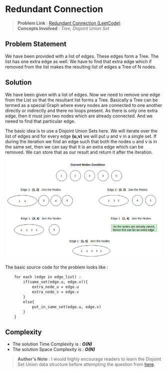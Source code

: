# Redundant Connection

> **Problem Link** : [Redundant Connection (LeetCode)](https://leetcode.com/problems/redundant-connection/) <br>
> **Concepts Involved** : *Tree, Disjoint Union Set* 

## Problem Statement
We have been provided with a list of edges. These edges form a Tree. The list has one extra edge as well. We have to find that extra edge which if removed from the list makes the resulting list of edges a Tree of N nodes.

## Solution
<p>
We have been given with a list of edges. Now we need to remove one edge from the List so that the resultant list forms a Tree. Basically a Tree can be termed as a special Graph where every nodes are connected to one another directly or indirectly and there no loops present. As there is only one extra edge, then it must join two nodes which are already connected. And we neeed to find that particular edge.
</p>
<p>
The basic idea is to use a Disjoint Union Sets here. We will iterate over the list of edges and for every edge <b>(u,v)</b> we will put u and v in a single set. If during the iteration we find an edge such that both the nodes u and v is in the same set, then we can say that it is an extra edge which can be removed. We can store that as our result and return it after the iteration.
</p>

![Editorial Image](./images/image-1.png)

<p>
The basic source code for the problem looks like :

```
    for each (edge in edge_list) :
        if(same_set(edge.u, edge.v)){
            extra_node_u = edge.u
            extra_node_v = edge.v
        }
        else{
            put_in_same_set(edge.u, edge.v)
        }
    }  
```
</p>

## Complexity
  * The solution Time Complexity is : ***O(N)***
  * The solution Space Complexity is : ***O(N)***
  
> **Author's Note** : I would highly encourage readers to learn the Disjoint Set Union data structure before attempting the question from [here](https://www.geeksforgeeks.org/union-find/).
